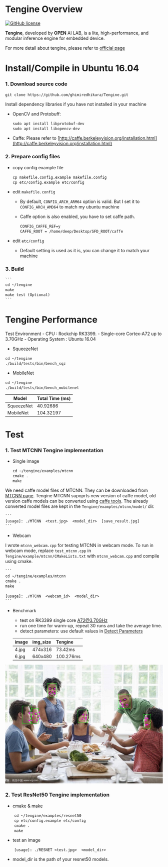 # Tengine Overview

[![GitHub license](http://OAID.github.io/pics/apache_2.0.svg)](./LICENSE)

**Tengine**, developed by **OPEN** AI LAB, is a lite, high-performance, and modular inference engine for embedded device.

For more detail about tengine, please refer to [official page](https://github.com/OAID/Tengine/blob/master/README.md)

# Install/Compile in Ubuntu 16.04

### 1. Download source code

```
git clone https://github.com/ghimiredhikura/Tengine.git
```

Install dependency libraries if you have not installed in your machine

* OpenCV and Protobuff:

	```
	sudo apt install libprotobuf-dev
	sudo apt install libopencv-dev
	```

* Caffe:
Please refer to [http://caffe.berkeleyvision.org/installation.html](http://caffe.berkeleyvision.org/installation.html)

### 2. Prepare config files
* copy config example file

	```
	cp makefile.config.example makefile.config
	cp etc/config.example etc/config
	```

* edit `makefile.config`
	- By default, `CONFIG_ARCH_ARM64` option is valid. But I set it to `CONFIG_ARCH_AMD64` to match my ubuntu machine
	- Caffe option is also enabled, you have to set caffe path. 
	  
	  ```
	  CONFIG_CAFFE_REF=y
	  CAFFE_ROOT = /home/deep/Desktop/SFD_ROOT/caffe
	  ```

* edit `etc/config`
	- Default setting is used as it is, you can change it to match your machine		   	

### 3. Build
	```
	cd ~/tengine
	make
	make test (Optional)
	```

# Tengine Performance

Test Environment
	- CPU : Rockchip RK3399.
		- Single-core Cortex-A72 up to 3.70GHz
	- Operating System : Ubuntu 16.04

* SqueezeNet
```
cd ~/tengine
./build/tests/bin/bench_sqz
```

* MobileNet
```
cd ~/tengine
./build/tests/bin/bench_mobilenet
```
 
|    Model    | Total Time (ms) |
| ----------- | -----------|
| SqueezeNet |  40.92686 |
| MobileNet |  104.32197 |


# Test

### 1. Test MTCNN Tengine implementation

* Single image

	```
	cd ~/tengine/examples/mtcnn
	cmake .
	make
	```

We need caffe model files of MTCNN. They can be downloaded from [MTCNN page](https://github.com/kpzhang93/MTCNN_face_detection_alignment/tree/master/code/codes/MTCNNv1/model).
Tengine MTCNN supoprts new version of caffe model, old version caffe models can be converted using [caffe tools](https://github.com/weiliu89/caffe/tree/ssd/tools).
The already converted model files are kept in the `Tengine/examples/mtcnn/model/` dir. 

	```	
	[usage]: ./MTCNN  <test.jpg>  <model_dir>  [save_result.jpg]
	```	

* Webcam

I wrote `mtcnn_webcam.cpp` for testing MTCNN in webcam mode. To run in webcam mode, replace `test_mtcnn.cpp` in `Tengine/example/mtcnn/CMakeLists.txt` with `mtcnn_webcam.cpp` and compile using cmake. 

	```
	cd ~/tengine/examples/mtcnn
	cmake .
	make

	[usage]: ./MTCNN  <webcam_id>  <model_dir>
	```

* Benchmark 
	- test on RK3399 single core A72@3.70GHz 
	- run one time for warm-up, repeat 30 runs and take the average time.
	- detect parameters: use default values in [Detect Parameters](#detect-parameters)

	|image|img_size|Tengine|
	|-----|--------|-------|
	|4.jpg|474x316|73.42ms|
	|6.jpg|640x480|100.276ms|

![Alt text](examples/mtcnn/result_1.jpg)

### 2. Test ResNet50 Tengine implementation

* cmake & make
```
	cd ~/tengine/examples/resnet50
	cp etc/config.example etc/config	
	cmake .
	make	
```

* test an image
```
	[usage]: ./RESNET <test.jpg>  <model_dir>
```	

* model_dir is the path of your resnet50 models.  